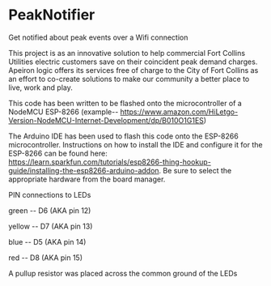# PeakNotifier
Get notified about peak events over a Wifi connection

This project is as an innovative solution to help commercial Fort Collins Utilities electric customers save on their coincident peak demand charges. Apeiron logic offers its services free of charge to the City of Fort Collins as an effort to co-create solutions to make our community a better place to live, work and play.

This code has been written to be flashed onto the microcontroller of a NodeMCU ESP-8266 (example-- https://www.amazon.com/HiLetgo-Version-NodeMCU-Internet-Development/dp/B010O1G1ES)

The Arduino IDE has been used to flash this code onto the ESP-8266 microcontroller. Instructions on how to install the IDE and configure it for the ESP-8266 can be found here: https://learn.sparkfun.com/tutorials/esp8266-thing-hookup-guide/installing-the-esp8266-arduino-addon. Be sure to select the appropriate hardware from the board manager.




PIN connections to LEDs

green -- D6 (AKA pin 12)

yellow -- D7 (AKA pin 13)

blue -- D5 (AKA pin 14)

red -- D8 (AKA pin 15)


A pullup resistor was placed across the common ground of the LEDs

